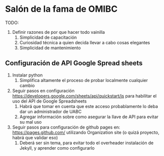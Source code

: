 Salón de la fama de OMIBC
=========================

TODO:
1. Definir razones de por que hacer todo vainilla
   1. Simplicidad de capacitación
   2. Curiosidad técnica a quien decida llevar a cabo cosas elegantes
   3. Simplicidad de mantenimiento


## Configuración de API Google Spread sheets

1. Instalar python
   1. Simplifica altamente el proceso de probar localmente cualquier cambio
2. Seguir pasos en configuración https://developers.google.com/sheets/api/quickstart/js para habilitar el uso del API de Google Spreadsheets
   1. Habrá que tomar en cuenta que este acceso probablamente lo deba dar un administrador de UABC
   2. Agregar información sobre como asegurar la llave de API para evitar su mal uso
3. Seguir pasos para configuración de github pages en: https://pages.github.com/ utilizando Organization site (o quizá proyecto, habrá que validar eso)
   1. Deberá ser sin tema, para evitar todo el overheader instalación de Jekyll, y aprender como configurarlo
